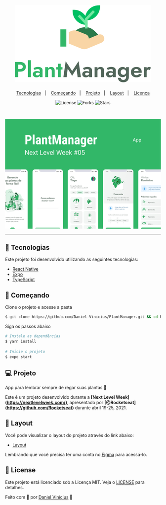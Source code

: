 <h1 align="center">
    <img alt="PlantManager" title="PlantManager" src=".github/logo.svg" />
</h1>

<p align="center">
  <a href="#-tecnologias">Tecnologias</a>&nbsp;&nbsp;&nbsp;|&nbsp;&nbsp;&nbsp;
  <a href="#-começando">Começando</a>&nbsp;&nbsp;&nbsp;|&nbsp;&nbsp;&nbsp;
  <a href="#-projeto">Projeto</a>&nbsp;&nbsp;&nbsp;|&nbsp;&nbsp;&nbsp;
  <a href="#-layout">Layout</a>&nbsp;&nbsp;&nbsp;|&nbsp;&nbsp;&nbsp;
  <a href="#-license">Licença</a>
</p>

<p align="center">
  <img  src="https://img.shields.io/static/v1?label=license&message=MIT&color=FFFFFF&labelColor=32B768" alt="License">
  
  <img src="https://img.shields.io/github/forks/Daniel-Vinicius/PlantManager?label=forks&message=MIT&color=FFFFFF&labelColor=32B768" alt="Forks">

  <img src="https://img.shields.io/github/stars/Daniel-Vinicius/PlantManager?label=stars&message=MIT&color=FFFFFF&labelColor=32B768" alt="Stars">
</p>

<br>

<p align="center">
  <img alt="Moveit" src=".github/plantmanager-preview.png">
</p>

---

## 🧪 Tecnologias

Este projeto foi desenvolvido utilizando as seguintes tecnologias:

- [React Native](https://reactnative.dev/)
- [Expo](https://expo.io/)
- [TypeScript](https://www.typescriptlang.org/)

## 🚀 Começando

Clone o projeto e acesse a pasta

```bash
$ git clone https://github.com/Daniel-Vinicius/PlantManager.git && cd PlantManager
```

Siga os passos abaixo

```bash
# Instale as dependências
$ yarn install

# Inicie o projeto
$ expo start
```

## 💻 Projeto

App para lembrar sempre de regar suas plantas 🌱

Este é um projeto desenvolvido durante a **[Next Level Week] (https://nextlevelweek.com/)**, apresentado por **[@Rocketseat] (https://github.com/Rocketseat)** durante abril 19-25, 2021.

## 🔖 Layout

Você pode visualizar o layout do projeto através do link abaixo:

- [Layout](https://www.figma.com/file/IhQRtrOZdu3TrvkPYREzOy/PlantManager)

Lembrando que você precisa ter uma conta no [Figma](http://figma.com/) para acessá-lo.

## 📝 License

Este projeto está licenciado sob a Licença MIT. Veja o [LICENSE](LICENSE.md) para detalhes.

Feito com 💜 por [Daniel Vinícius](https://github.com/Daniel-Vinicius) 👋
